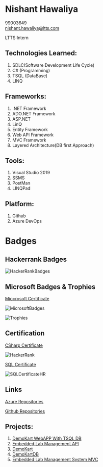 # Nishant Hawaliya
99003649  
nishant.hawaliya@ltts.com

LTTS Intern

## Technologies Learned:

1. SDLC(Software Development Life Cycle) 
2. C# (Programming) 
3. TSQL (DataBase) 
4. LINQ 

## Frameworks:

1. .NET Framework
2. ADO.NET Framework 
3. ASP.NET
4. LinQ 
5. Entity Framework 
6. Web API Framework 
7. MVC Framework 
8. Layered Architecture(DB first Approach) 

## Tools:

1. Visual Studio 2019
2. SSMS 
3. PostMan 
4. LINQPad

## Platform:

1. Github  
2. Azure DevOps

# Badges

## Hackerrank Badges

![HackerRankBadges](https://user-images.githubusercontent.com/78849753/112249862-7dd7e180-8c7e-11eb-97da-60d8223dff82.PNG)

## Microsoft Badges & Trophies
[Miocrosoft Certificate](https://docs.microsoft.com/en-us/users/nishanthawaliya-6479/achievements)

![MicrosoftBadges](https://user-images.githubusercontent.com/78849753/112250562-985e8a80-8c7f-11eb-97a1-f9f66f3c2fb3.PNG)

![Trophies](https://user-images.githubusercontent.com/78849753/112250864-30f50a80-8c80-11eb-958e-28243cd53f81.PNG)

## Certification

[CSharp Certificate](https://www.hackerrank.com/certificates/25ac90143162)

![HackerRank](https://user-images.githubusercontent.com/78849753/112251378-238c5000-8c81-11eb-8a3e-f809d2130201.PNG)

[SQL Certificate](https://www.hackerrank.com/certificates/fedcd83bf2d6)

![SQLCertificateHR](https://user-images.githubusercontent.com/78849753/114145901-8f82df80-9934-11eb-9333-1b603206e97c.PNG)



## Links

[Azure Repositories](https://dev.azure.com/nishanthawaliya/)

[Github Repositories](https://github.com/99003649)

## Projects:

1.  [DemoKart WebAPP With TSQL DB](https://dev.azure.com/nishanthawaliya/99003649_DemoKartWebAPI)
2.  [Embedded Lab Management API](https://dev.azure.com/nishanthawaliya/99003649_EMB_Lab_Management)
3.  [DemoKart](https://github.com/99003649/DemoKart)
4.  [DemoKartDB](https://github.com/99003649/DemoKart_DB)
5.  [Embedded Lab Management System MVC](https://dev.azure.com/nishanthawaliya/99003649_MVC_API_EmbeddedLab)
